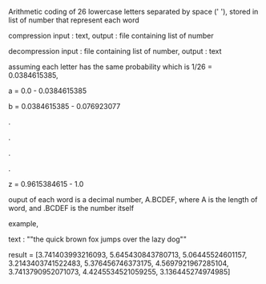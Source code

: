 Arithmetic coding of 26 lowercase letters separated by space (' '), stored in list of number that represent each word

compression
input : text, output : file containing list of number

decompression
input : file containing list of number, output : text


assuming each letter has the same probability which is 1/26 = 0.0384615385,

a = 0.0 - 0.0384615385

b = 0.0384615385 - 0.076923077

.

.

.

.

z = 0.9615384615 - 1.0


ouput of each word is a decimal number, A.BCDEF, where A is the length of word, and .BCDEF is the number itself

example,

text : ""the quick brown fox jumps over the lazy dog""

result = [3.741403993216093, 5.645430843780713, 5.06445524601157, 3.2143403741522483, 5.376456746373175, 4.5697921967285104, 3.7413790952071073, 4.4245534521059255, 3.136445274974985]

